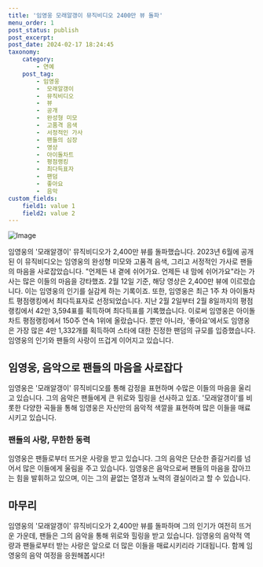 ```yaml
---
title: '임영웅 모래알갱이 뮤직비디오 2400만 뷰 돌파'
menu_order: 1
post_status: publish
post_excerpt: 
post_date: 2024-02-17 18:24:45
taxonomy:
    category:
        - 연예
    post_tag:
        - 임영웅
        -  모래알갱이
        -  뮤직비디오
        -  뷰
        -  공개
        -  완성형 미모
        -  고품격 음색
        -  서정적인 가사
        -  팬들의 심장
        -  영상
        -  아이돌차트
        -  평점랭킹
        -  최다득표자
        -  팬덤
        -  좋아요
        -  음악
custom_fields:
    field1: value 1
    field2: value 2
---
```


![Image](https://ssl.pstatic.net/mimgnews/image/311/2024/02/12/0001690654_001_20240212085101298.jpg?type=w540)

임영웅의 '모래알갱이' 뮤직비디오가 2,400만 뷰를 돌파했습니다. 2023년 6월에 공개된 이 뮤직비디오는 임영웅의 완성형 미모와 고품격 음색, 그리고 서정적인 가사로 팬들의 마음을 사로잡았습니다. "언제든 내 곁에 쉬어가요. 언제든 내 맘에 쉬어가요"라는 가사는 많은 이들의 마음을 강타했죠.
2월 12일 기준, 해당 영상은 2,400만 뷰에 이르렀습니다. 이는 임영웅의 인기를 실감케 하는 기록이죠. 또한, 임영웅은 최근 1주 차 아이돌차트 평점랭킹에서 최다득표자로 선정되었습니다. 지난 2월 2일부터 2월 8일까지의 평점랭킹에서 42만 3,594표를 획득하며 최다득표를 기록했습니다. 이로써 임영웅은 아이돌차트 평점랭킹에서 150주 연속 1위에 올랐습니다.
뿐만 아니라, '좋아요'에서도 임영웅은 가장 많은 4만 1,332개를 획득하여 스타에 대한 진정한 팬덤의 규모를 입증했습니다. 임영웅의 인기와 팬들의 사랑이 뜨겁게 이어지고 있습니다.
## 임영웅, 음악으로 팬들의 마음을 사로잡다
임영웅은 '모래알갱이' 뮤직비디오를 통해 감정을 표현하며 수많은 이들의 마음을 울리고 있습니다. 그의 음악은 팬들에게 큰 위로와 힐링을 선사하고 있죠. '모래알갱이'를 비롯한 다양한 곡들을 통해 임영웅은 자신만의 음악적 색깔을 표현하며 많은 이들을 매료시키고 있습니다.
### 팬들의 사랑, 무한한 동력
임영웅은 팬들로부터 뜨거운 사랑을 받고 있습니다. 그의 음악은 단순한 즐길거리를 넘어서 많은 이들에게 울림을 주고 있습니다. 임영웅은 음악으로써 팬들의 마음을 잡아끄는 힘을 발휘하고 있으며, 이는 그의 끝없는 열정과 노력의 결실이라고 할 수 있습니다.
## 마무리
임영웅의 '모래알갱이' 뮤직비디오가 2,400만 뷰를 돌파하며 그의 인기가 여전히 뜨거운 가운데, 팬들은 그의 음악을 통해 위로와 힐링을 받고 있습니다. 임영웅의 음악적 역량과 팬들로부터 받는 사랑은 앞으로 더 많은 이들을 매료시키리라 기대됩니다. 함께 임영웅의 음악 여정을 응원해봅시다!
